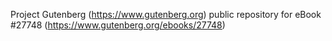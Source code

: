 Project Gutenberg (https://www.gutenberg.org) public repository for eBook #27748 (https://www.gutenberg.org/ebooks/27748)
